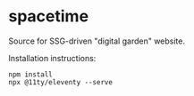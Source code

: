 # spacetime
Source for SSG-driven "digital garden" website.

Installation instructions:

```
npm install
npx @11ty/eleventy --serve
```